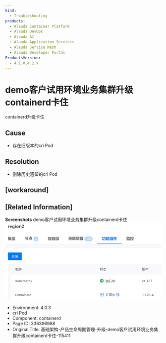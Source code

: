 ```yaml
---
kind:
  - Troubleshooting
products:
  - Alauda Container Platform
  - Alauda DevOps
  - Alauda AI
  - Alauda Application Services
  - Alauda Service Mesh
  - Alauda Developer Portal
ProductsVersion:
  - 4.1.0,4.2.x
---
```

<!-- A type of document that involves encountering a fault, diagnosing it, performing root cause analysis, and providing solutions. -->

# demo客户试用环境业务集群升级containerd卡住

containerd升级卡住

## Cause
- 存在旧版本的cri Pod

## Resolution
- 删除历史遗留的cri Pod

## [workaround]

## [Related Information]
**Screenshots**
demo客户试用环境业务集群升级containerd卡住![](assets/ji-chu-jia-gou-chan-pin-sheng-ming-zhou-qi-guan-li-sheng-ji-demoke-hu-shi-yong-h/mceclip2_1755489674736_kn1bk.png)
- Environment: 4.0.3
- cri Pod
- Component: containerd
- Page ID: 336396988
- Original Title: 基础架构-产品生命周期管理-升级-demo客户试用环境业务集群升级containerd卡住-115411
